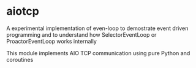# aiotcp

A experimental implementation of even-loop to demostrate event driven programming
and to understand how SelectorEventLoop or ProactorEventLoop works internally 

This module implements AIO TCP communication using pure Python and coroutines
